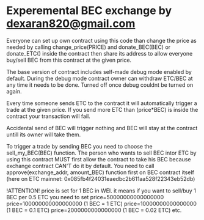 # Experemental BEC exchange by dexaran820@gmail.com



Everyone can set up own contract using this code than change the price as needed by calling change_price(PRICE) and donate_BEC(BEC) or donate_ETC() inside the contract then share its address to allow everyone buy/sell BEC from this contract at the given price.


The base version of contract includes self-made debug mode enabled by default. 
During the debug mode contract owner can withdraw ETC/BEC at any time it needs to be done. Turned off once debug couldnt be turned on again.


Every time someone sends ETC to the contract it will automatically trigger a trade at the given price. If you send more ETC than (price*BEC) is inside the contract your transaction will fail.


Accidental send of BEC will trigger nothing and BEC will stay at the contract untill its owner will take them.

To trigger a trade by sending BEC you need to choose the sell_my_BEC(BEC) function.
The person who wants to sell BEC intor ETC by using this contract MUST first allow the contract to take his BEC because exchange contract CAN'T do it by default. 
You need to call approve(exchange_addr, amount_BEC) function first on BEC contract itself (here on ETC mainnet: 0x085fb4f24031eaedbc2b611aa528f22343eb52db)



!ATTENTION!
price is set for 1 BEC in WEI.
it means if you want to sell/buy 1 BEC per 0.5 ETC you need to set price=50000000000000000
price=100000000000000000   (1 BEC = 1 ETC)
price=10000000000000000    (1 BEC = 0.1 ETC)
price=2000000000000000     (1 BEC = 0.02 ETC)
etc. 
